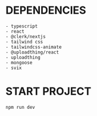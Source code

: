 # DEPENDENCIES
    - typescript
    - react
    - @clerk/nextjs
    - tailwind css
    - tailwindcss-animate
    - @uploadthing/react
    - uploadthing
    - mongoose
    - svix
    
# START PROJECT
    npm run dev